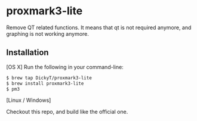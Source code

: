 # proxmark3-lite

Remove QT related functions. It means that qt is not required anymore, and graphing is not working anymore.

## Installation

[OS X] Run the following in your command-line:

```sh
$ brew tap DickyT/proxmark3-lite
$ brew install proxmark3-lite
$ pm3
```

[Linux / Windows]

Checkout this repo, and build like the official one.
